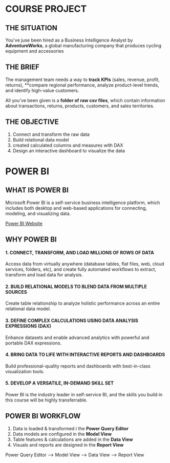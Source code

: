 # COURSE PROJECT

## THE SITUATION

You've juse been hired as a Business Intelligence Analyst by **AdventureWorks**, a global manufacturing company that produces cycling equipment and accessories

## THE BRIEF

The management team needs a way to **track KPIs** (sales, revenue, profit, returns), **compare regional performance, analyze product-level trends, and identify high-value customers.

All you've been given is a **folder of raw csv files**, which contain information about transactions, returns, products, customers, and sales territories.

## THE OBJECTIVE

1. Connect and transform the raw data
2. Build relational data model
3. created calculated columns and measures with DAX
4. Design an interactive dashboard to visualize the data

# POWER BI

## WHAT IS POWER BI

Microsoft Power BI is a self-service business intelligence platform, which includes both desktop and web-based applications for connecting, modeling, and visualizing data.

[Power BI Website](www.powerbi.microsoft.com)

## WHY POWER BI

#### 1. CONNECT, TRANSFORM, AND LOAD MILLIONS OF ROWS OF DATA

Access data from virtually anywhere (database tables, flat files, web, cloud services, folders, etc), and create fully automated workflows to extract, transform and load data for analysis.

#### 2. BUILD RELATIONAL MODELS TO BLEND DATA FROM MULTIPLE SOURCES

Create table relationship to analyze holistic performance across an entire relational data model.

#### 3. DEFINE COMPLEX CALCULATIONS USING DATA ANALYSIS EXPRESSIONS (DAX)

Enhance datasets and enable advanced analytics with powerful and portable DAX expressions.

#### 4. BRING DATA TO LIFE WITH INTERACTIVE REPORTS AND DASHBOARDS

Build professional-quality reports and dashboards with best-in-class visualization tools.

#### 5. DEVELOP A VERSATILE, IN-DEMAND SKILL SET

Power BI is the industry leader in self-service BI, and the skills you build in this course will be highly transferrable.


## POWER BI WORKFLOW

1. Data is loaded & transformed i the **Power Query Editor**
2. Data models are configured in the **Model View**
3. Table features & calculations are added in the **Data View**
4. Visuals and reports are designed in the **Report View**

Power Query Editor --> Model View --> Data View --> Report View
